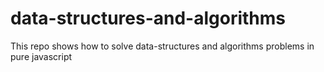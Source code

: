 # data-structures-and-algorithms
This repo shows how to solve data-structures and algorithms problems in pure javascript
